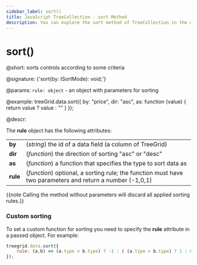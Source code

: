 ```yaml
---
sidebar_label: sort()
title: JavaScript TreeCollection - sort Method 
description: You can explore the sort method of TreeCollection in the documentation of the DHTMLX JavaScript UI library. Browse developer guides and API reference, try out code examples and live demos, and download a free 30-day evaluation version of DHTMLX Suite 7.
---
```


# sort()

@short: sorts controls according to some criteria

@signature: {'sort(by: ISortMode): void;'}

@params:
`rule: object` - an object with parameters for sorting

@example:
treeGrid.data.sort({
	by: "price",
	dir: "asc",
	as: function (value) { return value ? value : "" }
});

@descr:

The **rule** object has the following attributes:

<table>
	<tbody>
        <tr>
			<td><b>by</b></td>
			<td>(<i>string</i>) the id of a data field (a column of TreeGrid)</td>
		</tr>
        <tr>
			<td><b>dir</b></td>
			<td>(<i>function</i>) the direction of sorting "asc" or "desc"</td>
		</tr>
        <tr>
			<td><b>as</b></td>
			<td>(<i>function</i>) a function that specifies the type to sort data as</td>
		</tr>
        <tr>
			<td><b>rule</b></td>
			<td>(<i>function</i>) optional, a sorting rule; the function must have two parameters and return a number (-1,0,1)</td>
		</tr>
    </tbody>
</table>

{{note Calling the method without parameters will discard all applied sorting rules.}}

### Custom sorting

To set a custom function for sorting you need to specify the **rule** attribute in a passed object. For example:

~~~js
treegrid.data.sort({
    rule: (a,b) => (a.type < b.type) ? -1 : ( (a.type > b.type) ? 1 : 0 )
});
~~~
